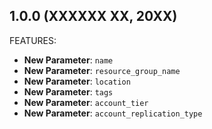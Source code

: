 <!-- markdownlint-disable MD041 -->
## 1.0.0 (XXXXXX XX, 20XX)

<!-- 

ENHANCEMENTS:

- 

-->

FEATURES:

- **New Parameter**: `name`
- **New Parameter**: `resource_group_name`
- **New Parameter**: `location`
- **New Parameter**: `tags`
- **New Parameter**: `account_tier`
- **New Parameter**: `account_replication_type`

